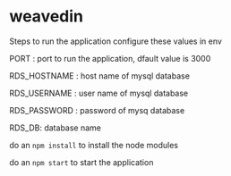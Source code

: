 # weavedin

Steps to run the application
configure these values in env

PORT : port to run the application, dfault value is 3000

RDS_HOSTNAME : host name of mysql database

RDS_USERNAME : user name of mysql database

RDS_PASSWORD : password of mysq database

RDS_DB: database name

do an `npm install` to install the node modules

do an `npm start` to start the application
